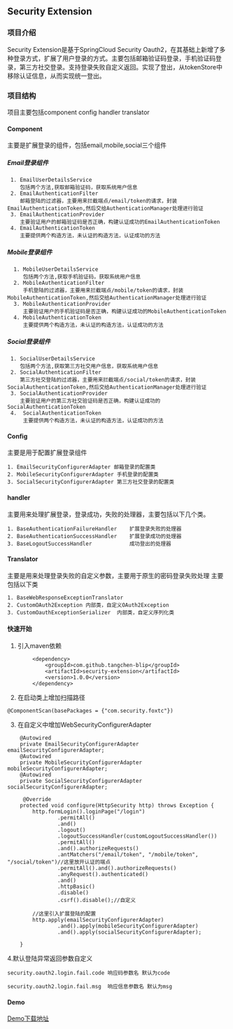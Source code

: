 ##  Security  Extension
### 项目介绍
Security Extension是基于SpringCloud Security Oauth2，在其基础上新增了多种登录方式，扩展了用户登录的方式。主要包括邮箱验证码登录，手机验证码登录，第三方社交登录。支持登录失败自定义返回。实现了登出，从tokenStore中移除认证信息，从而实现统一登出。
### 项目结构
项目主要包括component config handler translator

#### Component 
主要是扩展登录的组件，包括email,mobile,social三个组件
##### Email登录组件


```
 1. EmailUserDetailsService
    包括两个方法,获取邮箱验证码，获取系统用户信息
 2. EmailAuthenticationFilter 
    邮箱登陆的过滤器，主要用来拦截端点/email/token的请求，封装EmailAuthenticationToken,然后交给AuthenticationManager处理进行验证
 3. EmailAuthenticationProvider 
    主要验证用户的邮箱验证码是否正确，构建认证成功的EmailAuthenticationToken
 4. EmailAuthenticationToken 
    主要提供两个构造方法，未认证的构造方法，认证成功的方法
```




 
##### Mobile登录组件



```
  1. MobileUserDetailsService
     包括两个方法,获取手机验证码，获取系统用户信息
  2. MobileAuthenticationFilter 
     手机登陆的过滤器，主要用来拦截端点/mobile/token的请求，封装MobileAuthenticationToken,然后交给AuthenticationManager处理进行验证
  3. MobileAuthenticationProvider 
     主要验证用户的手机验证码是否正确，构建认证成功的MobileAuthenticationToken
  4. MobileAuthenticationToken 
     主要提供两个构造方法，未认证的构造方法，认证成功的方法
```


##### Social登录组件

 
```
 1. SocialUserDetailsService
    包括两个方法,获取第三方社交用户信息，获取系统用户信息
 2. SocialAuthenticationFilter 
    第三方社交登陆的过滤器，主要用来拦截端点/social/token的请求，封装SocialAuthenticationToken,然后交给AuthenticationManager处理进行验证
 3. SocialAuthenticationProvider 
    主要验证用户的第三方社交验证码是否正确，构建认证成功的SocialAuthenticationToken
 4.  SocialAuthenticationToken 
     主要提供两个构造方法，未认证的构造方法，认证成功的方法
```


#### Config
主要是用于配置扩展登录组件

```
1. EmailSecurityConfigurerAdapter 邮箱登录的配置类
2. MobileSecurityConfigurerAdapter 手机登录的配置类
3. SocialSecurityConfigurerAdapter 第三方社交登录的配置类
```

#### handler
主要用来处理扩展登录，登录成功，失败的处理器，主要包括以下几个类。

```
1. BaseAuthenticationFailureHandler    扩展登录失败的处理器
2. BaseAuthenticationSuccessHandler    扩展登录成功的处理器
3. BaseLogoutSuccessHandler            成功登出的处理器
```


#### Translator
主要是用来处理登录失败的自定义参数，主要用于原生的密码登录失败处理
主要包括以下类 
```
1. BaseWebResponseExceptionTranslator
2. CustomOAuth2Exception 内部类，自定义OAuth2Exception
3. CustomOauthExceptionSerializer  内部类，自定义序列化类
```
#### 快速开始

1. 引入maven依赖

```
        <dependency>
            <groupId>com.github.tangchen-blip</groupId>
            <artifactId>security-extension</artifactId>
            <version>1.0.0</version>
        </dependency>
```
2. 在启动类上增加扫描路径

```
@ComponentScan(basePackages = {"com.security.foxtc"})
```


3. 在自定义中增加WebSecurityConfigurerAdapter

```
    @Autowired
    private EmailSecurityConfigurerAdapter emailSecurityConfigurerAdapter;
    @Autowired
    private MobileSecurityConfigurerAdapter mobileSecurityConfigurerAdapter;
    @Autowired
    private SocialSecurityConfigurerAdapter socialSecurityConfigurerAdapter;
    
     @Override
    protected void configure(HttpSecurity http) throws Exception {
        http.formLogin().loginPage("/login")
                .permitAll()
                .and()
                .logout()
                .logoutSuccessHandler(customLogoutSuccessHandler())
                .permitAll()
                .and().authorizeRequests()
                .antMatchers("/email/token", "/mobile/token", "/social/token")//这里放开认证的端点
                .permitAll().and().authorizeRequests()
                .anyRequest().authenticated()
                .and()
                .httpBasic()
                .disable()
                .csrf().disable();//自定义
                
        //这里引入扩展登陆的配置        
        http.apply(emailSecurityConfigurerAdapter)
                .and().apply(mobileSecurityConfigurerAdapter)
                .and().apply(socialSecurityConfigurerAdapter);
        
    }
```
4.默认登陆异常返回参数自定义

```
security.oauth2.login.fail.code 响应码参数名 默认为code

security.oauth2.login.fail.msg  响应信息参数名 默认为msg
```

#### Demo
[Demo下载地址](https://github.com/tangchen-blip/blip-auth-server)
